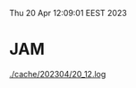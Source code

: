 Thu 20 Apr 12:09:01 EEST 2023
# JAM
<a href='./cache/202304/20_12.log'>./cache/202304/20_12.log</a>
